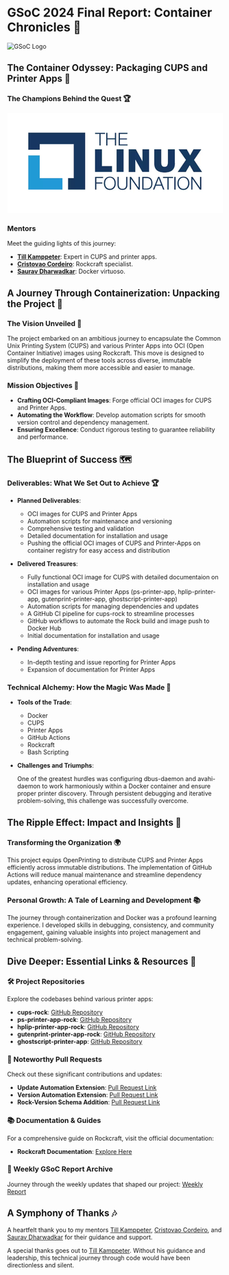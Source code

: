 # GSoC 2024 Final Report: Container Chronicles 🚀

![GSoC Logo](https://github.com/rudra-iitm/GSoC-2024-Final-Report/blob/main/GSoC_Logo.png)

## The Container Odyssey: Packaging CUPS and Printer Apps 🚢

### The Champions Behind the Quest 🏆

![Linux Foundation](https://github.com/rudra-iitm/GSoC-2024-Final-Report/blob/main/LF_Logo.png)

### Mentors

Meet the guiding lights of this journey:

- **[Till Kamppeter](https://github.com/tillkamppeter)**: Expert in CUPS and printer apps.
- **[Cristovao Cordeiro](https://github.com/cjdcordeiro)**: Rockcraft specialist.
- **[Saurav Dharwadkar](https://github.com/SauravDharwadkar)**: Docker virtuoso.

## A Journey Through Containerization: Unpacking the Project 🎁

### The Vision Unveiled 🌟

The project embarked on an ambitious journey to encapsulate the Common Unix Printing System (CUPS) and various Printer Apps into OCI (Open Container Initiative) images using Rockcraft. This move is designed to simplify the deployment of these tools across diverse, immutable distributions, making them more accessible and easier to manage.

### Mission Objectives 🏹

- **Crafting OCI-Compliant Images**: Forge official OCI images for CUPS and Printer Apps.
- **Automating the Workflow**: Develop automation scripts for smooth version control and dependency management.
- **Ensuring Excellence**: Conduct rigorous testing to guarantee reliability and performance.

## The Blueprint of Success 🗺️

### Deliverables: What We Set Out to Achieve 🏆

- **Planned Deliverables**:
    - OCI images for CUPS and Printer Apps
    - Automation scripts for maintenance and versioning
    - Comprehensive testing and validation
    - Detailed documentation for installation and usage
    - Pushing the official OCI images of CUPS and Printer-Apps on container registry for easy access and distribution

- **Delivered Treasures**:
    - Fully functional OCI image for CUPS with detailed documentaion on installation and usage
    - OCI images for various Printer Apps (ps-printer-app, hplip-printer-app, gutenprint-printer-app, ghostscript-printer-app)
    - Automation scripts for managing dependencies and updates
    - A GitHub CI pipeline for cups-rock to streamline processes
    - GitHub workflows to automate the Rock build and image push to Docker Hub
    - Initial documentation for installation and usage

- **Pending Adventures**:
    - In-depth testing and issue reporting for Printer Apps
    - Expansion of documentation for Printer Apps

### Technical Alchemy: How the Magic Was Made 🔮

- **Tools of the Trade**:

    - Docker
    - CUPS
    - Printer Apps
    - GitHub Actions
    - Rockcraft
    - Bash Scripting

- **Challenges and Triumphs**:

    One of the greatest hurdles was configuring dbus-daemon and avahi-daemon to work harmoniously within a Docker container and ensure proper printer discovery. Through persistent debugging and iterative problem-solving, this challenge was successfully overcome.

## The Ripple Effect: Impact and Insights 🌊

### Transforming the Organization 🌍

This project equips OpenPrinting to distribute CUPS and Printer Apps efficiently across immutable distributions. The implementation of GitHub Actions will reduce manual maintenance and streamline dependency updates, enhancing operational efficiency.

### Personal Growth: A Tale of Learning and Development 📚

The journey through containerization and Docker was a profound learning experience. I developed skills in debugging, consistency, and community engagement, gaining valuable insights into project management and technical problem-solving.

## Dive Deeper: Essential Links & Resources 🌟

### 🛠️ Project Repositories

Explore the codebases behind various printer apps:

- **cups-rock**: [GitHub Repository](https://github.com/rudra-iitm/cups-rock)
- **ps-printer-app-rock**: [GitHub Repository](https://github.com/rudra-iitm/ps-printer-app-rock)
- **hplip-printer-app-rock**: [GitHub Repository](https://github.com/rudra-iitm/hplip-printer-app-rock)
- **gutenprint-printer-app-rock**: [GitHub Repository](https://github.com/rudra-iitm/gutenprint-printer-app-rock)
- **ghostscript-printer-app**: [GitHub Repository](https://github.com/rudra-iitm/ghostscript-printer-app-rock)

### 🔄 Noteworthy Pull Requests

Check out these significant contributions and updates:

- **Update Automation Extension**: [Pull Request Link](https://github.com/ubuntu/desktop-snaps/pull/635)
- **Version Automation Extension**: [Pull Request Link](https://github.com/ubuntu/desktop-snaps/pull/636)
- **Rock-Version Schema Addition**: [Pull Request Link](https://github.com/ubuntu/desktop-snaps/pull/666)

### 📚 Documentation & Guides

For a comprehensive guide on Rockcraft, visit the official documentation:

- **Rockcraft Documentation**: [Explore Here](https://documentation.ubuntu.com/rockcraft/en/latest/)

### 📝 Weekly GSoC Report Archive
Journey through the weekly updates that shaped our project: [Weekly Report](https://www.notion.so/GSoC-Weekly-Report-cf1b9bc68e3c487191cf056ba43589f0)

## A Symphony of Thanks 🎶

A heartfelt thank you to my mentors [Till Kamppeter](https://github.com/tillkamppeter), [Cristovao Cordeiro](https://github.com/cjdcordeiro), and [Saurav Dharwadkar](https://github.com/SauravDharwadkar) for their guidance and support. 

A special thanks goes out to [Till Kamppeter](https://github.com/tillkamppeter). Without his guidance and leadership, this technical journey through code would have been directionless and silent.
